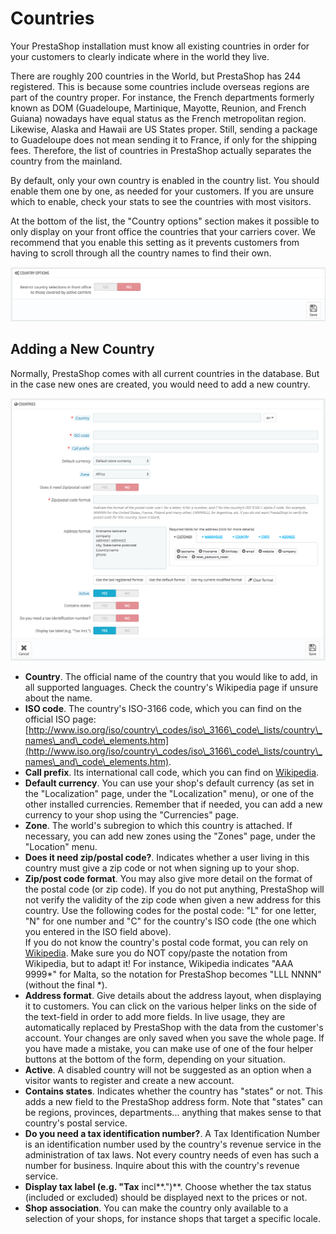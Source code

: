 # Countries

Your PrestaShop installation must know all existing countries in order for your customers to clearly indicate where in the world they live.

There are roughly 200 countries in the World, but PrestaShop has 244 registered. This is because some countries include overseas regions are part of the country proper. For instance, the French departments formerly known as DOM (Guadeloupe, Martinique, Mayotte, Reunion, and French Guiana) nowadays have equal status as the French metropolitan region. Likewise, Alaska and Hawaii are US States proper. Still, sending a package to Guadeloupe does not mean sending it to France, if only for the shipping fees. Therefore, the list of countries in PrestaShop actually separates the country from the mainland.

By default, only your own country is enabled in the country list. You should enable them one by one, as needed for your customers. If you are unsure which to enable, check your stats to see the countries with most visitors.

At the bottom of the list, the "Country options" section makes it possible to only display on your front office the countries that your carriers cover. We recommend that you enable this setting as it prevents customers from having to scroll through all the country names to find their own.

![](<../../../../.gitbook/assets/51839946 (4) (4) (1).png>)

## Adding a New Country <a href="#countries-addinganewcountry" id="countries-addinganewcountry"></a>

Normally, PrestaShop comes with all current countries in the database. But in the case new ones are created, you would need to add a new country.

![](<../../../../.gitbook/assets/51839947 (4) (4) (1).png>)

* **Country**. The official name of the country that you would like to add, in all supported languages. Check the country's Wikipedia page if unsure about the name.
* **ISO code**. The country's ISO-3166 code, which you can find on the official ISO page: [http://www.iso.org/iso/country\_codes/iso\_3166\_code\_lists/country\_names\_and\_code\_elements.htm](http://www.iso.org/iso/country\_codes/iso\_3166\_code\_lists/country\_names\_and\_code\_elements.htm).
* **Call prefix**. Its international call code, which you can find on [Wikipedia](http://en.wikipedia.org/wiki/List\_of\_country\_calling\_codes).
* **Default currency**. You can use your shop's default currency (as set in the "Localization" page, under the "Localization" menu), or one of the other installed currencies. Remember that if needed, you can add a new currency to your shop using the "Currencies" page.
* **Zone**. The world's subregion to which this country is attached. If necessary, you can add new zones using the "Zones" page, under the "Location" menu.
* **Does it need zip/postal code?**. Indicates whether a user living in this country must give a zip code or not when signing up to your shop.
* **Zip/post code format**. You may also give more detail on the format of the postal code (or zip code). If you do not put anything, PrestaShop will not verify the validity of the zip code when given a new address for this country. Use the following codes for the postal code: "L" for one letter, "N" for one number and "C" for the country's ISO code (the one which you entered in the ISO field above).\
  If you do not know the country's postal code format, you can rely on [Wikipedia](http://en.wikipedia.org/wiki/List\_of\_postal\_codes). Make sure you do NOT copy/paste the notation from Wikipedia, but to adapt it! For instance, Wikipedia indicates "AAA 9999\*" for Malta, so the notation for PrestaShop becomes "LLL NNNN" (without the final \*).
* **Address format**. Give details about the address layout, when displaying it to customers. You can click on the various helper links on the side of the text-field in order to add more fields. In live usage, they are automatically replaced by PrestaShop with the data from the customer's account. Your changes are only saved when you save the whole page. If you have made a mistake, you can make use of one of the four helper buttons at the bottom of the form, depending on your situation.
* **Active**. A disabled country will not be suggested as an option when a visitor wants to register and create a new account.
* **Contains states**. Indicates whether the country has "states" or not. This adds a new field to the PrestaShop address form. Note that "states" can be regions, provinces, departments... anything that makes sense to that country's postal service.
* **Do you need a tax identification number?**. A Tax Identification Number is an identification number used by the country's revenue service in the administration of tax laws. Not every country needs of even has such a number for business. Inquire about this with the country's revenue service.
* **Display tax label (e.g. "Tax** incl**.")**. Choose whether the tax status (included or excluded) should be displayed next to the prices or not.
* **Shop association**. You can make the country only available to a selection of your shops, for instance shops that target a specific locale.
